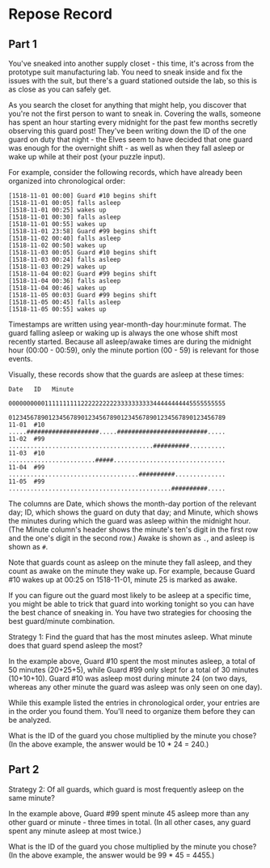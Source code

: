 Repose Record
=============

Part 1
------

You've sneaked into another supply closet - this time, it's across
from the prototype suit manufacturing lab. You need to sneak inside
and fix the issues with the suit, but there's a guard stationed
outside the lab, so this is as close as you can safely get.

As you search the closet for anything that might help, you discover
that you're not the first person to want to sneak in. Covering the
walls, someone has spent an hour starting every midnight for the
past few months secretly observing this guard post! They've been
writing down the ID of the one guard on duty that night - the Elves
seem to have decided that one guard was enough for the overnight
shift - as well as when they fall asleep or wake up while at their
post (your puzzle input).

For example, consider the following records, which have already
been organized into chronological order:

    [1518-11-01 00:00] Guard #10 begins shift
    [1518-11-01 00:05] falls asleep
    [1518-11-01 00:25] wakes up
    [1518-11-01 00:30] falls asleep
    [1518-11-01 00:55] wakes up
    [1518-11-01 23:58] Guard #99 begins shift
    [1518-11-02 00:40] falls asleep
    [1518-11-02 00:50] wakes up
    [1518-11-03 00:05] Guard #10 begins shift
    [1518-11-03 00:24] falls asleep
    [1518-11-03 00:29] wakes up
    [1518-11-04 00:02] Guard #99 begins shift
    [1518-11-04 00:36] falls asleep
    [1518-11-04 00:46] wakes up
    [1518-11-05 00:03] Guard #99 begins shift
    [1518-11-05 00:45] falls asleep
    [1518-11-05 00:55] wakes up

Timestamps are written using year-month-day hour:minute format. The
guard falling asleep or waking up is always the one whose shift
most recently started. Because all asleep/awake times are during
the midnight hour (00:00 - 00:59), only the minute portion (00 -
59) is relevant for those events.

Visually, these records show that the guards are asleep at these times:

    Date   ID   Minute
                000000000011111111112222222222333333333344444444445555555555
                012345678901234567890123456789012345678901234567890123456789
    11-01  #10  .....####################.....#########################.....
    11-02  #99  ........................................##########..........
    11-03  #10  ........................#####...............................
    11-04  #99  ....................................##########..............
    11-05  #99  .............................................##########.....

The columns are Date, which shows the month-day portion of the
relevant day; ID, which shows the guard on duty that day; and Minute,
which shows the minutes during which the guard was asleep within
the midnight hour. (The Minute column's header shows the minute's
ten's digit in the first row and the one's digit in the second row.)
Awake is shown as `.`, and asleep is shown as `#`.

Note that guards count as asleep on the minute they fall asleep,
and they count as awake on the minute they wake up. For example,
because Guard #10 wakes up at 00:25 on 1518-11-01, minute 25 is
marked as awake.

If you can figure out the guard most likely to be asleep at a
specific time, you might be able to trick that guard into working
tonight so you can have the best chance of sneaking in. You have
two strategies for choosing the best guard/minute combination.

Strategy 1: Find the guard that has the most minutes asleep. What
minute does that guard spend asleep the most?

In the example above, Guard #10 spent the most minutes asleep, a
total of 50 minutes (20+25+5), while Guard #99 only slept for a
total of 30 minutes (10+10+10). Guard #10 was asleep most during
minute 24 (on two days, whereas any other minute the guard was
asleep was only seen on one day).

While this example listed the entries in chronological order, your
entries are in the order you found them. You'll need to organize
them before they can be analyzed.

What is the ID of the guard you chose multiplied by the minute you
chose? (In the above example, the answer would be 10 * 24 = 240.)


Part 2
------

Strategy 2: Of all guards, which guard is most frequently asleep
on the same minute?

In the example above, Guard #99 spent minute 45 asleep more than
any other guard or minute - three times in total. (In all other
cases, any guard spent any minute asleep at most twice.)

What is the ID of the guard you chose multiplied by the minute you
chose? (In the above example, the answer would be 99 * 45 = 4455.)
